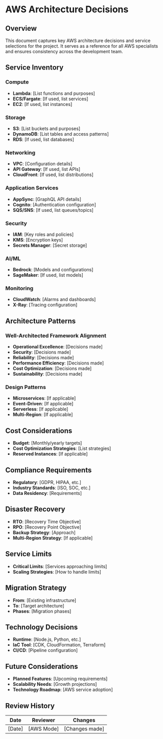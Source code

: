 # AWS Architecture Decisions

## Overview
This document captures key AWS architecture decisions and service selections for the project. It serves as a reference for all AWS specialists and ensures consistency across the development team.

## Service Inventory

### Compute
- **Lambda**: [List functions and purposes]
- **ECS/Fargate**: [If used, list services]
- **EC2**: [If used, list instances]

### Storage
- **S3**: [List buckets and purposes]
- **DynamoDB**: [List tables and access patterns]
- **RDS**: [If used, list databases]

### Networking
- **VPC**: [Configuration details]
- **API Gateway**: [If used, list APIs]
- **CloudFront**: [If used, list distributions]

### Application Services
- **AppSync**: [GraphQL API details]
- **Cognito**: [Authentication configuration]
- **SQS/SNS**: [If used, list queues/topics]

### Security
- **IAM**: [Key roles and policies]
- **KMS**: [Encryption keys]
- **Secrets Manager**: [Secret storage]

### AI/ML
- **Bedrock**: [Models and configurations]
- **SageMaker**: [If used, list models]

### Monitoring
- **CloudWatch**: [Alarms and dashboards]
- **X-Ray**: [Tracing configuration]

## Architecture Patterns

### Well-Architected Framework Alignment
- **Operational Excellence**: [Decisions made]
- **Security**: [Decisions made]
- **Reliability**: [Decisions made]
- **Performance Efficiency**: [Decisions made]
- **Cost Optimization**: [Decisions made]
- **Sustainability**: [Decisions made]

### Design Patterns
- **Microservices**: [If applicable]
- **Event-Driven**: [If applicable]
- **Serverless**: [If applicable]
- **Multi-Region**: [If applicable]

## Cost Considerations
- **Budget**: [Monthly/yearly targets]
- **Cost Optimization Strategies**: [List strategies]
- **Reserved Instances**: [If applicable]

## Compliance Requirements
- **Regulatory**: [GDPR, HIPAA, etc.]
- **Industry Standards**: [ISO, SOC, etc.]
- **Data Residency**: [Requirements]

## Disaster Recovery
- **RTO**: [Recovery Time Objective]
- **RPO**: [Recovery Point Objective]
- **Backup Strategy**: [Approach]
- **Multi-Region Strategy**: [If applicable]

## Service Limits
- **Critical Limits**: [Services approaching limits]
- **Scaling Strategies**: [How to handle limits]

## Migration Strategy
- **From**: [Existing infrastructure]
- **To**: [Target architecture]
- **Phases**: [Migration phases]

## Technology Decisions
- **Runtime**: [Node.js, Python, etc.]
- **IaC Tool**: [CDK, CloudFormation, Terraform]
- **CI/CD**: [Pipeline configuration]

## Future Considerations
- **Planned Features**: [Upcoming requirements]
- **Scalability Needs**: [Growth projections]
- **Technology Roadmap**: [AWS service adoption]

## Review History
| Date | Reviewer | Changes |
|------|----------|---------|
| [Date] | [AWS Mode] | [Changes made] |
